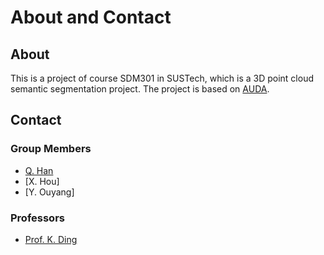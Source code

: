 # About and Contact
## About
This is a project of course SDM301 in SUSTech, which is a 3D point cloud semantic segmentation project. The project is based on [AUDA](https://www.elsevier.com/locate/isprsjprs).

## Contact

### Group Members

- [Q. Han](https://github.com/Surgiu)
- [X. Hou]
- [Y. Ouyang]

### Professors

- [Prof. K. Ding](https://faculty.sustech.edu.cn/?tagid=dingkm&iscss=1&snapid=1&orderby=date&go=1)
